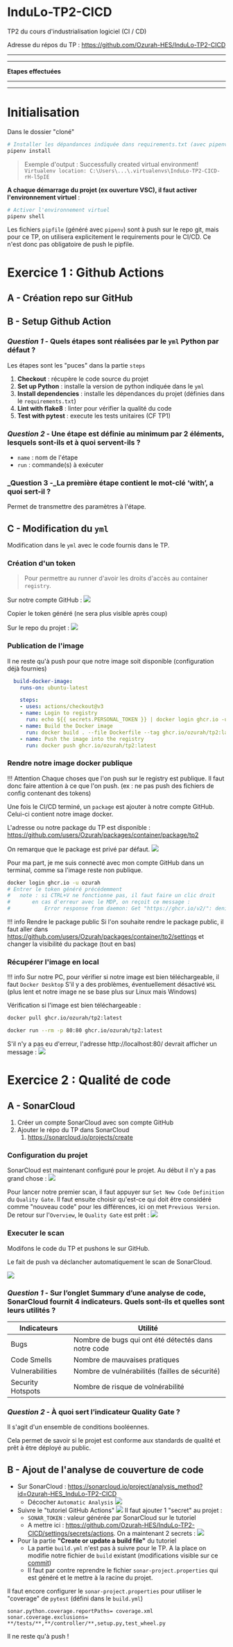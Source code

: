 # InduLo-TP2-CICD
TP2 du cours d'industrialisation logiciel (CI / CD)

Adresse du répos du TP : https://github.com/Ozurah-HES/InduLo-TP2-CICD

--------------------
--------------------
**Etapes effectuées**

--------------------
--------------------

# Initialisation

Dans le dossier "cloné" 
```bash
# Installer les dépandances indiquée dans requirements.txt (avec pipenv)
pipenv install
```
> Exemple d'output :
> Successfully created virtual environment!
> `Virtualenv location: C:\Users\...\.virtualenvs\InduLo-TP2-CICD-rH-l5pIE`

**A chaque démarrage du projet (ex ouverture VSC), il faut activer l'environnement virtuel** :
```bash
# Activer l'environnement virtuel
pipenv shell
```

Les fichiers `pipfile` (généré avec `pipenv`) sont à push sur le repo git, mais pour ce TP, on utilisera explicitement le requirements pour le CI/CD. Ce n'est donc pas obligatoire de push le pipfile.

# Exercice 1 : Github Actions

## A - Création repo sur GitHub

## B - Setup Github Action

### _Question 1 -_ Quels étapes sont réalisées par le `yml` Python par défaut ?

Les étapes sont les "puces" dans la partie `steps`
1. **Checkout** : récupère le code source du projet
2. **Set up Python** : installe la version de python indiquée dans le `yml`
3. **Install dependencies** : installe les dépendances du projet (définies dans le `requirements.txt`)
4. **Lint with flake8** : linter pour vérifier la qualité du code
5. **Test with pytest** : execute les tests unitaires (CF TP1)

### _Question 2 -_ Une étape est définie au minimum par 2 éléments, lesquels sont-ils et à quoi servent-ils ?

- `name` : nom de l'étape
- `run` : commande(s) à exécuter

### _Question 3 -_La première étape contient le mot-clé ‘with’, a quoi sert-il ?

Permet de transmettre des paramètres à l'étape.

## C - Modification du `yml`

Modification dans le `yml` avec le code fournis dans le TP.

### Création d'un token
> Pour permettre au runner d'avoir les droits d'accès au container `registry`.

Sur notre compte GitHub :
![](Screen/2023-03-31-10-56-56.png)

Copier le token généré (ne sera plus visible après coup)

Sur le repo du projet :
![](Screen/2023-03-31-11-08-37.png)



### Publication de l'image


Il ne reste qu'à push pour que notre image soit disponible (configuration déjà fournies)
```yml
  build-docker-image:
    runs-on: ubuntu-latest

    steps:
    - uses: actions/checkout@v3
    - name: Login to registry
      run: echo ${{ secrets.PERSONAL_TOKEN }} | docker login ghcr.io -u ozurah --password-stdin
    - name: Build the Docker image
      run: docker build . --file Dockerfile --tag ghcr.io/ozurah/tp2:latest
    - name: Push the image into the registry
      run: docker push ghcr.io/ozurah/tp2:latest
```

### Rendre notre image docker publique
!!! Attention
    Chaque choses que l'on push sur le registry est publique. Il faut donc faire attention à ce que l'on push. (ex : ne pas push des fichiers de config contenant des tokens)

Une fois le CI/CD terminé, un `package` est ajouter à notre compte GitHub. Celui-ci contient notre image docker.

L'adresse ou notre package du TP est disponible : https://github.com/users/Ozurah/packages/container/package/tp2

On remarque que le package est privé par défaut. ![](Screen/2023-04-10-14-17-36.png)

Pour ma part, je me suis connecté avec mon compte GitHub dans un terminal, comme sa l'image reste non publique.
```bash
docker login ghcr.io -u ozurah 
# Entrer le token généré précédemment
#   note : si CTRL+V ne fonctionne pas, il faut faire un clic droit
#       en cas d'erreur avec le MDP, on reçoit ce message :
#           Error response from daemon: Get "https://ghcr.io/v2/": denied
``` 

!!! info Rendre le package public
    Si l'on souhaite rendre le package public, il faut aller dans https://github.com/users/Ozurah/packages/container/tp2/settings et changer la visibilité du package (tout en bas)


### Récupérer l'image en local

!!! info 
    Sur notre PC, pour vérifier si notre image est bien téléchargeable, il faut `Docker Desktop`
    S'il y a des problèmes, éventuellement désactivé `WSL` (plus lent et notre image ne se base plus sur Linux mais Windows)

Vérification si l'image est bien téléchargeable :
```bash
docker pull ghcr.io/ozurah/tp2:latest

docker run --rm -p 80:80 ghcr.io/ozurah/tp2:latest
```

S'il n'y a pas eu d'erreur, l'adresse http://localhost:80/ devrait afficher un message :
![](Screen/2023-04-10-14-23-09.png)


# Exercice 2 : Qualité de code

## A - SonarCloud

1. Créer un compte SonarCloud avec son compte GitHub
2. Ajouter le répo du TP dans SonarCloud
   1. https://sonarcloud.io/projects/create

### Configuration du projet

SonarCloud est maintenant configuré pour le projet. Au début il n'y a pas grand chose :
![](Screen/2023-04-10-14-31-26.png)

Pour lancer notre premier scan, il faut appuyer sur `Set New Code Definition` du `Quality Gate`. Il faut ensuite choisir qu'est-ce qui doit être considéré comme "nouveau code" pour les différences, ici on met `Previous Version`. De retour sur l'`Overview`, le `Quality Gate` est prêt :
![](Screen/2023-04-10-14-35-11.png)

### Executer le scan
Modifons le code du TP et pushons le sur GitHub.

Le fait de push va déclancher automatiquement le scan de SonarCloud.

![](Screen/2023-04-10-14-41-40.png)

### _Question 1 -_ Sur l’onglet Summary d’une analyse de code, SonarCloud fournit 4 indicateurs. Quels sont-ils et quelles sont leurs utilités ?

| Indicateurs | Utilité |
| ----------- | ------- |
| Bugs | Nombre de bugs qui ont été détectés dans notre code |
| Code Smells | Nombre de mauvaises pratiques |
| Vulnerabilities | Nombre de vulnérabilités (failles de sécurité) |
| Security Hotspots | Nombre de risque de volnérabilité |

### _Question 2 -_ À quoi sert l’indicateur Quality Gate ?

Il s'agit d'un ensemble de conditions booléennes.

Cela permet de savoir si le projet est conforme aux standards de qualité et prêt à être déployé au public.

## B - Ajout de l'analyse de couverture de code

- Sur SonarCloud : https://sonarcloud.io/project/analysis_method?id=Ozurah-HES_InduLo-TP2-CICD
  - Décocher `Automatic Analysis` ![](Screen/2023-04-10-14-57-34.png)
- Suivre le "tutoriel GitHub Actions"
  ![](Screen/2023-04-10-15-01-59.png)
  Il faut ajouter 1 "secret" au projet :
    - `SONAR_TOKEN` : valeur générée par SonarCloud sur le tutoriel
    - A mettre ici : https://github.com/Ozurah-HES/InduLo-TP2-CICD/settings/secrets/actions. On a maintenant 2 secrets :
    ![](Screen/2023-04-10-15-05-11.png)
- Pour la partie **"Create or update a build file"** du tutoriel
  - La partie `build.yml` n'est pas à suivre pour le TP. A la place on modifie notre fichier de `build` existant (modifications visible sur ce [commit](§§§§§§TODO§§§§§§§))
  - Il faut par contre reprendre le fichier `sonar-project.properties` qui est généré et le mettre à la racine du projet.

Il faut encore configurer le `sonar-project.properties` pour utiliser le "coverage" de `pytest` (défini dans le `build.yml`)

```properties
sonar.python.coverage.reportPaths= coverage.xml
sonar.coverage.exclusions= **/tests/**,**/controller/**,setup.py,test_wheel.py
```

Il ne reste qu'à push !





